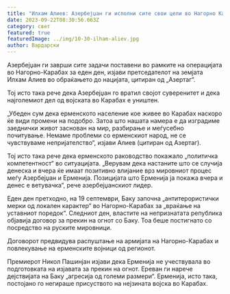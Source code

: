 ```yaml
---
title: "Илхам Алиев: Азербејџан ги исполни сите свои цели во Нагорно Карабах"
date: 2023-09-22T08:30:56.663Z
category: свет
featured: true
featuredImage: ../img/10-30-ilham-aliev.jpg
author: Вардарски
---
```

Азербејџан ги заврши сите задачи поставени во рамките на операцијата во Нагорно-Карабах за еден ден, изјави претседателот на земјата Илхам Алиев во обраќањето до нацијата, цитиран од „Азертаг“.

Тој исто така рече дека Азербејџан го вратил својот суверенитет и дека најголемиот дел од војската во Карабах е уништен.

„Убеден сум дека ерменското население кое живее во Карабах наскоро ќе види промени на подобро. Затоа што нашата намера е да изградиме заеднички живот заснован на мир, разбирање и меѓусебно почитување. Немаме проблеми со ерменскиот народ, не се чувствуваме непријателство“, изјави Алиев (цитиран од Азертаг).

Тој исто така рече дека ерменското раководство покажало „политичка компетентност“ во ситуацијата. „Верувам дека настаните што се случија денеска и вчера ќе имаат позитивно влијание врз мировниот процес меѓу Азербејџан и Ерменија. Позицијата што Ерменија ја покажа вчера и денес е ветувачка“, рече азербејџанскиот лидер.

Еден ден претходно, на 19 септември, Баку започна „антитерористички мерки од локален карактер“ во Нагорно-Карабах за „враќање на уставниот поредок“. Следниот ден, властите на непризнатата република објавија договор за прекин на огнот со Баку. Тоа беше постигнато со посредство на руските мировници.

Договорот предвидува распуштање на армијата на Нагорно-Карабах и повлекување на ерменските војници од регионот.

Премиерот Никол Пашинјан изјави дека Ерменија не учествувала во подготовката на изјавата за прекин на огнот. Ереван ги нарече дејствијата на Баку „агресија од големи размери“. Ерменија, исто така, постојано го негираше присуството на нејзината војска во Карабах.